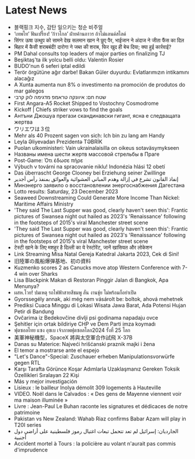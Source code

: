 # Latest News
-  블랙핑크 지수, 감탄 일으키는 청순 비주얼
-  ‘เทพไท’ ฟันเปรี้ยง! ‘ก้าวไกล’ ฝ่ายค้านถาวร ถ้าไม่แลนด์สไลด์
-  सिंगर ऊषा उत्थुप को सामने देख सलमान खान ने छुए पैर, भाईजान ने अंदाज ने जीता फैंस का दिल
-  बिहार में कैसी शराबबंदी! दारोगा ने जब्त की शराब, फिर खुद ही बेच दिया; क्या हुई कार्रवाई?
-  PM Dahal consults top leaders of major parties on finalizing TJ
-  Beşiktaş'ta ilk yolcu belli oldu: Valentin Rosier
-  BUDO'nun 6 seferi iptal edildi
-  Terör örgütüne ağır darbe! Bakan Güler duyurdu: Evlatlarımızın intikamını alacağız
-  A Xunta aumenta nun 8% o investimento na promoción de produtos do mar galegos
-  שטח חם: איוונקה טראמפ מדגימה לוק קרבי
-  First Angara-A5 Rocket Shipped to Vostochny Cosmodrome
-  Kickoff | Chiefs striker vows to find the goals
-  Антъни Джошуа прегази скандинавски гигант, ясна е следващата жертва
-  ワリエワは３位
-  Mehr als 40 Prozent sagen von sich: Ich bin zu lang am Handy
-  Leyla Əliyevadan Prezidentə TƏBRİK
-  Puolan ulkoministeri: Vain ukrainalaisilla on oikeus sotaväsymykseen
-  Названы имена шести жертв массовой стрельбы в Праге
-  Post-Game: Ότι έδωσε πήρε
-  Výbuch v továrni na spracovanie niklu! Indonézia hlási 12 obetí
-  Das überrascht George Clooney bei Erziehung seiner Zwillinge
-  إنفاذ القانون تشرع في إزالة وهدم المباني العشوائية والعوائق بمنفذ رأس أجدير
-  Минэнерго заявило о восстановлении энергоснабжения Дагестана
-  Lotto results: Saturday, 23 December 2023
-  Seaweed Downstreaming Could Generate More Income Than Nickel: Maritime Affairs Ministry
-  'They said The Last Supper was good, clearly haven't seen this': Frantic pictures of Swansea night out hailed as 2023's 'Renaissance' following in the footsteps of 2015's viral Manchester street scene
-  'They said The Last Supper was good, clearly haven't seen this': Frantic pictures of Swansea night out hailed as 2023's 'Renaissance' following in the footsteps of 2015's viral Manchester street scene
-  टेस्टी खाने के लिए मशहूर है दिल्ली का ये रेस्टोरेंट, जानें खासियत और लोकेशन
-  Link Streaming Misa Natal Gereja Katedral Jakarta 2023, Cek di Sini!
-  旧陸軍の風船爆弾基地、初の資料
-  Kuzmenko scores 2 as Canucks move atop Western Conference with 7-4 win over Sharks
-  Lisa Blackpink Makan di Restoran Pinggir Jalan di Bangkok, Apa Menunya?
-  ผสห.โวย! ปมเหตุ รถไฟฟ้าสายสีชมพู ลั่น งานชุ่ย ไม่พร้อมก็อย่าเปิด
-  Gyorssegély annak, aki még nem vásárolt be: boltok, ahová mehetnek
-  Prediksi Cuaca Minggu di Lokasi Wisata Jawa Barat, Ada Potensi Hujan Petir di Bandung
-  Ovčarima iz Bedekovčine divlji psi godinama napadaju ovce
-  Şehitler için ortak bildiriye CHP ve Dem Parti imza koymadı
-  ฟุตซอลไทย แซง อุซเบ เจ้าภาพฟุตซอลโลก2024 รั้งที่ 25 โลก
-  美軍神秘機型，SpaceX 將與太空軍合作試飛 X-37B
-  Danas su Materice: Najveći hrišćanski praznik majki i žena
-  El temor a mostrarse ante el espejo
-  "Let's Dance"-Special: Zuschauer erheben Manipulationsvorwürfe gegen RTL
-  Karşı Tarafta Görünce Koşar Adımlarla Uzaklaşmanız Gereken Toksik Özellikleri Sıralayan 22 Kişi
-  Más y mejor investigación
-  Lisieux : le bailleur Inolya démolit 309 logements à Hauteville
-  VIDEO. Noël dans le Calvados : « Des gens de Mayenne viennent voir ma maison illuminée »
-  Livre : Jean-Paul Le Buhan raconte les signatures et dédicaces de notre patrimoine
-  Pakistan vs New Zealand: Wahab Riaz confirms Babar Azam will play in T20I series
-  الجارديان: إسرائيل لم تعد تتحمل تبعات اغتيال رموز فلسطينية على أراضي دول أجنبية
-  Accident mortel à Tours : la policière au volant n'aurait pas commis d'imprudence
